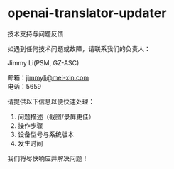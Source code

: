 # openai-translator-updater
技术支持与问题反馈

如遇到任何技术问题或故障，请联系我们的负责人：

Jimmy Li(PSM, GZ-ASC)  

邮箱：jimmyli@mei-xin.com  
电话：5659  

请提供以下信息以便快速处理：  
1. 问题描述（截图/录屏更佳）  
2. 操作步骤  
3. 设备型号与系统版本  
4. 发生时间  

我们将尽快响应并解决问题！


